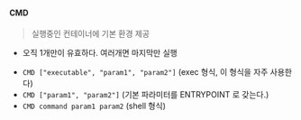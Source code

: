 #### CMD
> 실행중인 컨테이너에 기본 환경 제공
* 오직 1개만이 유효하다. 여러개면 마지막만 실행
- `CMD ["executable", "param1", "param2"]` (exec 형식, 이 형식을 자주 사용한다)
- `CMD ["param1", "param2"]` (기본 파라미터를 ENTRYPOINT 로 갖는다.)
- `CMD command param1 param2` (shell 형식)
